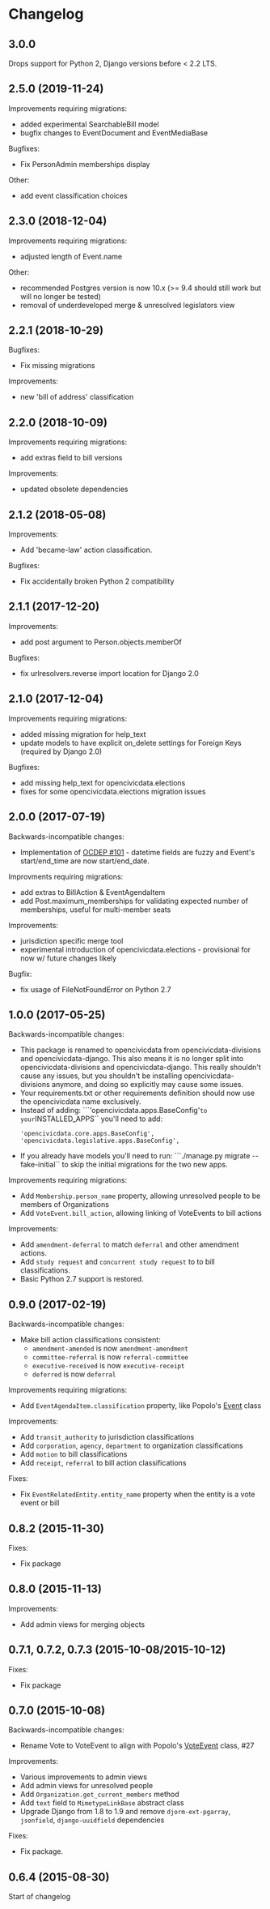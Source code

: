 # Changelog

## 3.0.0

Drops support for Python 2, Django versions before < 2.2 LTS.

## 2.5.0 (2019-11-24)

Improvements requiring migrations:

* added experimental SearchableBill model
* bugfix changes to EventDocument and EventMediaBase

Bugfixes:

* Fix PersonAdmin memberships display

Other:

* add event classification choices

## 2.3.0 (2018-12-04)

Improvements requiring migrations:

* adjusted length of Event.name

Other:

* recommended Postgres version is now 10.x (>= 9.4 should still work but will no longer be tested)
* removal of underdeveloped merge & unresolved legislators view

## 2.2.1 (2018-10-29)

Bugfixes:

* Fix missing migrations

Improvements:

* new 'bill of address' classification

## 2.2.0 (2018-10-09)

Improvements requiring migrations:

* add extras field to bill versions

Improvements:

* updated obsolete dependencies

## 2.1.2 (2018-05-08)

Improvements:

* Add 'became-law' action classification.

Bugfixes:

* Fix accidentally broken Python 2 compatibility

## 2.1.1 (2017-12-20)

Improvements:

* add post argument to Person.objects.memberOf

Bugfixes:

* fix urlresolvers.reverse import location for Django 2.0

## 2.1.0 (2017-12-04)

Improvements requiring migrations:

* added missing migration for help_text
* update models to have explicit on_delete settings for Foreign Keys (required by Django 2.0)

Bugfixes: 

* add missing help_text for opencivicdata.elections
* fixes for some opencivicdata.elections migration issues

## 2.0.0 (2017-07-19)

Backwards-incompatible changes:

* Implementation of [OCDEP #101](http://docs.opencivicdata.org/en/latest/proposals/0101.html) - datetime fields are fuzzy and Event's start/end_time are now start/end_date.

Improvments requiring migrations:

* add extras to BillAction & EventAgendaItem
* add Post.maximum_memberships for validating expected number of memberships, useful for multi-member seats

Improvements:

* jurisdiction specific merge tool
* experimental introduction of opencivicdata.elections - provisional for now w/ future changes likely

Bugfix:

* fix usage of FileNotFoundError on Python 2.7

## 1.0.0 (2017-05-25)

Backwards-incompatible changes:

* This package is renamed to opencivicdata from opencivicdata-divisions and opencivicdata-django.
 This also means it is no longer split into opencivicdata-divisions and opencivicdata-django.  This really shouldn't cause any issues, but you shouldn't be installing opencivicdata-divisions anymore, and doing so explicitly may cause some issues.
* Your requirements.txt or other requirements definition should now use the opencivicdata name exclusively.
* Instead of adding:
    ```'opencivicdata.apps.BaseConfig'`` to your ``INSTALLED_APPS`` you'll need to add:
    ```
    'opencivicdata.core.apps.BaseConfig',
    'opencivicdata.legislative.apps.BaseConfig',
    ```
* If you already have models you'll need to run: ```./manage.py migrate --fake-initial`` to skip the initial migrations for the two new apps.

Improvements requiring migrations:

* Add `Membership.person_name` property, allowing unresolved people to be members of Organizations
* Add `VoteEvent.bill_action`, allowing linking of VoteEvents to bill actions

Improvements:

* Add `amendment-deferral` to match `deferral` and other amendment actions.
* Add `study request` and `concurrent study request` to to bill classifications.
* Basic Python 2.7 support is restored.

## 0.9.0 (2017-02-19)

Backwards-incompatible changes:

* Make bill action classifications consistent:
  * `amendment-amended` is now `amendment-amendment`
  * `committee-referral` is now `referral-committee`
  * `executive-received` is now `executive-receipt`
  * `deferred` is now `deferral`

Improvements requiring migrations:

* Add `EventAgendaItem.classification` property, like Popolo's [Event](http://www.popoloproject.com/specs/event.html) class

Improvements:

* Add `transit_authority` to jurisdiction classifications
* Add `corporation`, `agency`, `department` to organization classifications
* Add `motion` to bill classifications
* Add `receipt`, `referral` to bill action classifications

Fixes:

* Fix `EventRelatedEntity.entity_name` property when the entity is a vote event or bill

## 0.8.2 (2015-11-30)

Fixes:

* Fix package

## 0.8.0 (2015-11-13)

Improvements:

* Add admin views for merging objects

## 0.7.1, 0.7.2, 0.7.3 (2015-10-08/2015-10-12)

Fixes:

* Fix package

## 0.7.0 (2015-10-08)

Backwards-incompatible changes:

* Rename Vote to VoteEvent to align with Popolo's [VoteEvent](http://www.popoloproject.com/specs/vote-event.html) class, #27

Improvements:

* Various improvements to admin views
* Add admin views for unresolved people
* Add `Organization.get_current_members` method
* Add `text` field to `MimetypeLinkBase` abstract class
* Upgrade Django from 1.8 to 1.9 and remove `djorm-ext-pgarray`, `jsonfield`, `django-uuidfield` dependencies

Fixes:

* Fix package.

## 0.6.4 (2015-08-30)

Start of changelog
